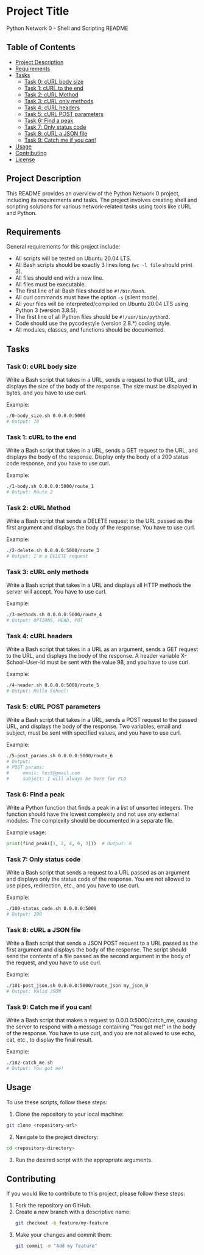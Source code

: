 # Project Title

Python Network 0 - Shell and Scripting README

## Table of Contents

- [Project Description](#project-description)
- [Requirements](#requirements)
- [Tasks](#tasks)
    - [Task 0: cURL body size](#task-0-curl-body-size)
    - [Task 1: cURL to the end](#task-1-curl-to-the-end)
    - [Task 2: cURL Method](#task-2-curl-method)
    - [Task 3: cURL only methods](#task-3-curl-only-methods)
    - [Task 4: cURL headers](#task-4-curl-headers)
    - [Task 5: cURL POST parameters](#task-5-curl-post-parameters)
    - [Task 6: Find a peak](#task-6-find-a-peak)
    - [Task 7: Only status code](#task-7-only-status-code)
    - [Task 8: cURL a JSON file](#task-8-curl-a-json-file)
    - [Task 9: Catch me if you can!](#task-9-catch-me-if-you-can)
- [Usage](#usage)
- [Contributing](#contributing)
- [License](#license)

## Project Description

This README provides an overview of the Python Network 0 project, including its requirements and tasks. 
The project involves creating shell and scripting solutions for various network-related tasks using tools like cURL and Python.

## Requirements

General requirements for this project include:

- All scripts will be tested on Ubuntu 20.04 LTS.
- All Bash scripts should be exactly 3 lines long (`wc -l file` should print 3).
- All files should end with a new line.
- All files must be executable.
- The first line of all Bash files should be `#!/bin/bash`.
- All curl commands must have the option `-s` (silent mode).
- All your files will be interpreted/compiled on Ubuntu 20.04 LTS using Python 3 (version 3.8.5).
- The first line of all Python files should be `#!/usr/bin/python3`.
- Code should use the pycodestyle (version 2.8.*) coding style.
- All modules, classes, and functions should be documented.

## Tasks

### Task 0: cURL body size

Write a Bash script that takes in a URL, sends a request to that URL, and displays the size of the body of the response. 
The size must be displayed in bytes, and you have to use curl.

Example:
```bash
./0-body_size.sh 0.0.0.0:5000
# Output: 10
```

### Task 1: cURL to the end

Write a Bash script that takes in a URL, sends a GET request to the URL, and displays the body of the response. 
Display only the body of a 200 status code response, and you have to use curl.

Example:
```bash
./1-body.sh 0.0.0.0:5000/route_1
# Output: Route 2
```

### Task 2: cURL Method

Write a Bash script that sends a DELETE request to the URL passed as the first argument and displays the body of the response. You have to use curl.

Example:
```bash
./2-delete.sh 0.0.0.0:5000/route_3
# Output: I'm a DELETE request
```

### Task 3: cURL only methods

Write a Bash script that takes in a URL and displays all HTTP methods the server will accept. You have to use curl.

Example:
```bash
./3-methods.sh 0.0.0.0:5000/route_4
# Output: OPTIONS, HEAD, PUT
```

### Task 4: cURL headers

Write a Bash script that takes in a URL as an argument, sends a GET request to the URL, and displays the body of the response. 
A header variable X-School-User-Id must be sent with the value 98, and you have to use curl.

Example:
```bash
./4-header.sh 0.0.0.0:5000/route_5
# Output: Hello School!
```

### Task 5: cURL POST parameters

Write a Bash script that takes in a URL, sends a POST request to the passed URL, and displays the body of the response. 
Two variables, email and subject, must be sent with specified values, and you have to use curl.

Example:
```bash
./5-post_params.sh 0.0.0.0:5000/route_6
# Output:
# POST params:
#     email: test@gmail.com
#     subject: I will always be here for PLD
```

### Task 6: Find a peak

Write a Python function that finds a peak in a list of unsorted integers. The function should have the lowest complexity 
and not use any external modules. The complexity should be documented in a separate file.

Example usage:
```python
print(find_peak([1, 2, 4, 6, 3]))  # Output: 6
```

### Task 7: Only status code

Write a Bash script that sends a request to a URL passed as an argument and displays only the status code of the response. 
You are not allowed to use pipes, redirection, etc., and you have to use curl.

Example:
```bash
./100-status_code.sh 0.0.0.0:5000
# Output: 200
```

### Task 8: cURL a JSON file

Write a Bash script that sends a JSON POST request to a URL passed as the first argument and displays the body of the response. 
The script should send the contents of a file passed as the second argument in the body of the request, and you have to use curl.

Example:
```bash
./101-post_json.sh 0.0.0.0:5000/route_json my_json_0
# Output: Valid JSON
```

### Task 9: Catch me if you can!

Write a Bash script that makes a request to 0.0.0.0:5000/catch_me, causing the server to respond with a message containing "You got me!" in the body of the response. You have to use curl, and you are not allowed to use echo, cat, etc., to display the final result.

Example:
```bash
./102-catch_me.sh
# Output: You got me!
```

## Usage

To use these scripts, follow these steps:

1. Clone the repository to your local machine:

```bash
git clone <repository-url>
```

2. Navigate to the project directory:

```bash
cd <repository-directory>
```

3. Run the desired script with the appropriate arguments.

## Contributing

If you would like to contribute to this project, please follow these steps:

1. Fork the repository on GitHub.
2. Create a new branch with a descriptive name:
   ```bash
   git checkout -b feature/my-feature
   ```
3. Make your changes and commit them:
   ```bash
   git commit -m "Add my feature"
